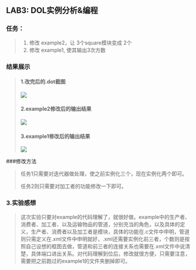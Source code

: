 ## LAB3: DOL实例分析&编程

### 任务：
>1. 修改 example2，让 3个square模块变成 2个
>2. 修改 example1, 使其输出3次方数

### 结果展示
>#### 1.改完后的.dot截图
>![](http://i1.piimg.com/567571/f16b4cc2b90b118f.jpg)
>#### 2.example2修改后的输出结果
>![](http://i1.piimg.com/567571/376e6d9f03f50efe.jpg)
>#### 3.example1修改后的输出结果
>![](http://i1.piimg.com/567571/d54ecb1bfd83f9ac.jpg)


###修改方法
>任务1只需要对迭代器做处理，使之前实例化三个，现在实例化两个即可。
>
>任务2则只需要对加工者的功能修改一下即可。

### 3.实验感想
>这次实验只要对example的代码理解了，就很好做。example中的生产者、消费者、加工者、以及运输物品的管道，分别充当的角色，以及具体的定义，生产者、消费者以及加工者是模块，具体的功能在.c文件中申明，管道则只需定义在.xml文件中申明就好，.xml还需要实例化前三者，个数则是按照自己设想的框图去做，管道和前三者的连接关系也需要在.xml文件中说清楚，具体端口进出关系。对代码理解到位后，修改就很方便，只需要注意，需要把之前跑过的example1的文件夹删掉即可。


